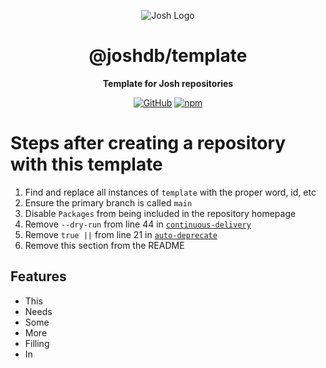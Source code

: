 <div align="center">

![Josh Logo](https://evie.codes/josh-light.png)

# @joshdb/template

**Template for Josh repositories**

[![GitHub](https://img.shields.io/github/license/josh-development/template)](https://github.com/josh-development/template/blob/main/LICENSE)
[![npm](https://img.shields.io/npm/v/@joshdb/template?color=crimson&logo=npm&style=flat-square&label=@joshdb/template)](https://www.npmjs.com/package/@joshdb/template)

</div>

# Steps after creating a repository with this template

1. Find and replace all instances of `template` with the proper word, id, etc
2. Ensure the primary branch is called `main`
3. Disable `Packages` from being included in the repository homepage
4. Remove `--dry-run` from line 44 in [`continuous-delivery`](.github/workflows/continuous-delivery.yml)
5. Remove `true ||` from line 21 in [`auto-deprecate`](.github/workflows/auto-deprecate.yml)
6. Remove this section from the README

## Features

- This
- Needs
- Some
- More
- Filling
- In
